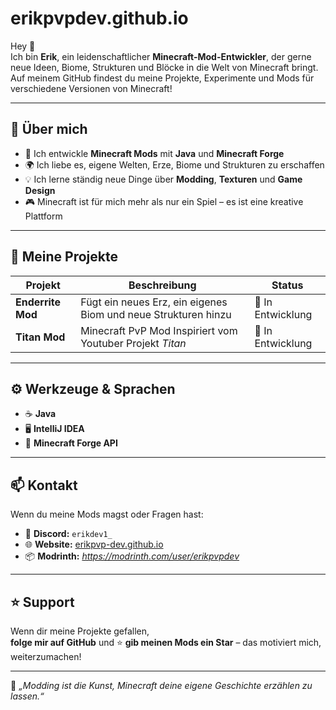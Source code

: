 # erikpvpdev.github.io

Hey 👋  
Ich bin **Erik**, ein leidenschaftlicher **Minecraft-Mod-Entwickler**, der gerne neue Ideen, Biome, Strukturen und Blöcke in die Welt von Minecraft bringt.  
Auf meinem GitHub findest du meine Projekte, Experimente und Mods für verschiedene Versionen von Minecraft!

---

## 🧩 Über mich
- 🔨 Ich entwickle **Minecraft Mods** mit **Java** und **Minecraft Forge**
- 🌍 Ich liebe es, eigene Welten, Erze, Biome und Strukturen zu erschaffen
- 💡 Ich lerne ständig neue Dinge über **Modding**, **Texturen** und **Game Design**
- 🎮 Minecraft ist für mich mehr als nur ein Spiel – es ist eine kreative Plattform

---

## 🚀 Meine Projekte
| Projekt | Beschreibung | Status |
|----------|---------------|--------|
| **Enderrite Mod** | Fügt ein neues Erz, ein eigenes Biom und neue Strukturen hinzu | 🔧 In Entwicklung |
| **Titan Mod** | Minecraft PvP Mod Inspiriert vom Youtuber Projekt *Titan*| 🔧 In Entwicklung |

---

## ⚙️ Werkzeuge & Sprachen
- ☕ **Java**
- 🖥️ **IntelliJ IDEA**
- 🧰 **Minecraft Forge API**

---

## 📫 Kontakt
Wenn du meine Mods magst oder Fragen hast:

- 💬 **Discord:** `erikdev1_`
- 🌐 **Website:** [erikpvp-dev.github.io](https://erikpvpdev.github.io)
- 📦 **Modrinth:** *https://modrinth.com/user/erikpvpdev*

---

## ⭐ Support
Wenn dir meine Projekte gefallen,  
**folge mir auf GitHub** und ⭐ **gib meinen Mods ein Star** – das motiviert mich, weiterzumachen!

---

🧠 *„Modding ist die Kunst, Minecraft deine eigene Geschichte erzählen zu lassen.“*

